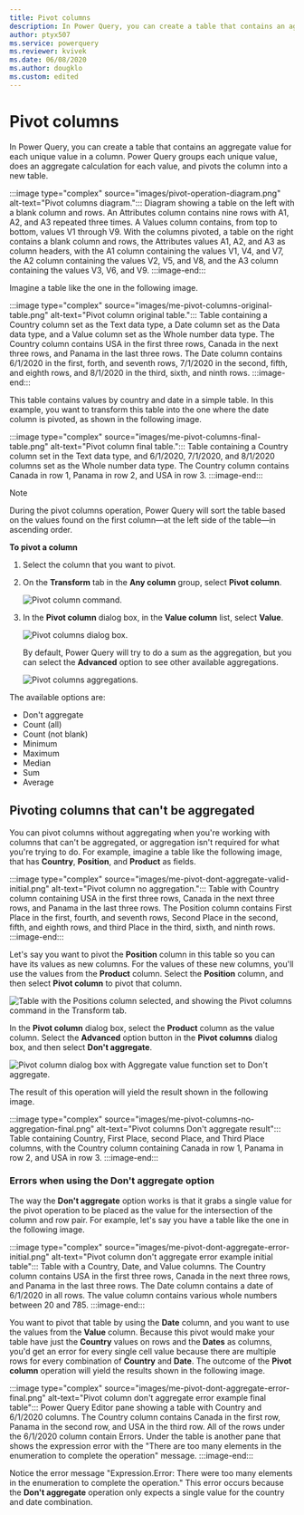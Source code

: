 ```yaml
---
title: Pivot columns
description: In Power Query, you can create a table that contains an aggregate value for each unique value in a column. Power Query groups each unique value, does an aggregate calculation for each value, and pivots the column into a new table.
author: ptyx507
ms.service: powerquery
ms.reviewer: kvivek
ms.date: 06/08/2020
ms.author: dougklo
ms.custom: edited
---
```


# Pivot columns

In Power Query, you can create a table that contains an aggregate value for each unique value in a column. Power Query groups each unique value, does an aggregate calculation for each value, and pivots the column into a new table.

:::image type="complex" source="images/pivot-operation-diagram.png" alt-text="Pivot columns diagram.":::
   Diagram showing a table on the left with a blank column and rows. An Attributes column contains nine rows with A1, A2, and A3 repeated three times. A Values column contains, from top to bottom, values V1 through V9. With the columns pivoted, a table on the right contains a blank column and rows, the Attributes values A1, A2, and A3 as column headers, with the A1 column containing the values V1, V4, and V7, the A2 column containing the values V2, V5, and V8, and the A3 column containing the values V3, V6, and V9.
:::image-end:::

Imagine a table like the one in the following image.

:::image type="complex" source="images/me-pivot-columns-original-table.png" alt-text="Pivot column original table.":::
   Table containing a Country column set as the Text data type, a Date column set as the Data data type, and a Value column set as the Whole number data type. The Country column contains USA in the first three rows, Canada in the next three rows, and Panama in the last three rows. The Date column contains 6/1/2020 in the first, forth, and seventh rows, 7/1/2020 in the second, fifth, and eighth rows, and 8/1/2020 in the third, sixth, and ninth rows.
:::image-end:::

This table contains values by country and date in a simple table. In this example, you want to transform this table into the one where the date column is pivoted, as shown in the following image.

:::image type="complex" source="images/me-pivot-columns-final-table.png" alt-text="Pivot column final table.":::
   Table containing a Country column set in the Text data type, and 6/1/2020, 7/1/2020, and 8/1/2020 columns set as the Whole number data type. The Country column contains Canada in row 1, Panama in row 2, and USA in row 3. 
:::image-end:::

>[!NOTE]
> During the pivot columns operation, Power Query will sort the table based on the values found on the first column&mdash;at the left side of the table&mdash;in ascending order.

<!--markdownlint-disable MD036-->
**To pivot a column**
<!--markdownlint-enable MD036-->

1. Select the column that you want to pivot. 
2. On the **Transform** tab in the **Any column** group, select **Pivot column**.

   ![Pivot column command.](images/me-pivot-columns-icon.png "Pivot column command")

3. In the **Pivot column** dialog box, in the **Value column** list, select **Value**.

   ![Pivot columns dialog box.](images/me-pivot-columns-basic-menu.png "Pivot columns dialog box")

   By default, Power Query will try to do a sum as the aggregation, but you can select the **Advanced** option to see other available aggregations. 

   ![Pivot columns aggregations.](images/me-pivot-columns-aggregations.png "Pivot columns aggregations")

The available options are:

- Don't aggregate
- Count (all)
- Count (not blank)
- Minimum
- Maximum
- Median
- Sum
- Average

## Pivoting columns that can't be aggregated

You can pivot columns without aggregating when you're working with columns that can't be aggregated, or aggregation isn't required for what you're trying to do. For example, imagine a table like the following image, that has **Country**, **Position**, and **Product** as fields.

:::image type="complex" source="images/me-pivot-dont-aggregate-valid-initial.png" alt-text="Pivot column no aggregation.":::
   Table with Country column containing USA in the first three rows, Canada in the next three rows, and Panama in the last three rows. The Position column contains First Place in the first, fourth, and seventh rows, Second Place in the second, fifth, and eighth rows, and third Place in the third, sixth, and ninth rows.
:::image-end:::

Let's say you want to pivot the **Position** column in this table so you can have its values as new columns. For the values of these new columns, you'll use the values from the **Product** column. Select the **Position** column, and then select **Pivot column** to pivot that column.

![Table with the Positions column selected, and showing the Pivot columns command in the Transform tab.](images/me-pivot-columns-da-pivot-icon.png "Pivot columns command in the Transform tab")

In the **Pivot column** dialog box, select the **Product** column as the value column. Select the **Advanced** option button in the **Pivot columns** dialog box, and then select **Don't aggregate**.

![Pivot column dialog box with Aggregate value function set to Don't aggregate.](images/me-pivot-columns-no-aggregation.png "Pivot column dialog box with Aggregate value function set to Don't aggregate")

The result of this operation will yield the result shown in the following image.

:::image type="complex" source="images/me-pivot-columns-no-aggregation-final.png" alt-text="Pivot columns Don't aggregate result":::
   Table containing Country, First Place, second Place, and Third Place columns, with the Country column containing Canada in row 1, Panama in row 2, and USA in row 3. 
:::image-end:::

### Errors when using the Don't aggregate option

The way the **Don't aggregate** option works is that it grabs a single value for the pivot operation to be placed as the value for the intersection of the column and row pair. For example, let's say you have a table like the one in the following image.

:::image type="complex" source="images/me-pivot-dont-aggregate-error-initial.png" alt-text="Pivot column don't aggregate error example initial table":::
   Table with a Country, Date, and Value columns. The Country column contains USA in the first three rows, Canada in the next three rows, and Panama in the last three rows. The Date column contains a date of 6/1/2020 in all rows. The value column contains various whole numbers between 20 and 785.
:::image-end:::

You want to pivot that table by using the **Date** column, and you want to use the values from the **Value** column. Because this pivot would make your table have just the **Country** values on rows and the **Dates** as columns, you'd get an error for every single cell value because there are multiple rows for every combination of **Country** and **Date**. The outcome of the **Pivot column** operation will yield the results shown in the following image.

:::image type="complex" source="images/me-pivot-dont-aggregate-error-final.png" alt-text="Pivot column don't aggregate error example final table":::
   Power Query Editor pane showing a table with Country and 6/1/2020 columns. The Country column contains Canada in the first row, Panama in the second row, and USA in the third row. All of the rows under the 6/1/2020 column contain Errors. Under the table is another pane that shows the expression error with the "There are too many elements in the enumeration to complete the operation" message.
:::image-end:::

Notice the error message "Expression.Error: There were too many elements in the enumeration to complete the operation." This error occurs because the **Don't aggregate** operation only expects a single value for the country and date combination.
